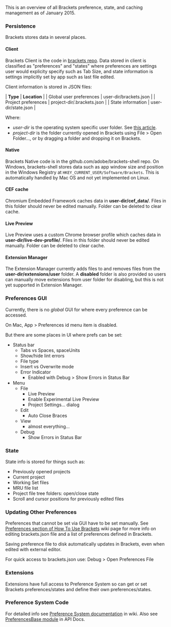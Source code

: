 This is an overview of all Brackets preference, state, and caching management as of January 2015.

### Persistence

Brackets stores data in several places.

#### Client

Brackets Client is the code in [brackets repo](https://github.com/adobe/brackets).
Data stored in client is classified as "preferences" and "states"
where preferences are settings user would explicity specify such as Tab Size,
and state information is settings implicitly set by app such as last file edited.

Client information is stored in JSON files:

| **Type** | **Location** |
| Global user preferences | user-dir/brackets.json |
| Project preferences | project-dir/.brackets.json |
| State information | user-dir/state.json |

Where:
* *user-dir* is the operating system specific user folder. See [this article](https://github.com/adobe/brackets/wiki/Cache-Folder).
* *project-dir* is the folder currently opened in Brackets using File > Open Folder..., or by dragging a folder and dropping it on Brackets.

#### Native

Brackets Native code is in the github.com/adobe/brackets-shell repo.
On Windows, brackets-shell stores data such as app window size and position
in the Windows Registry at `HKEY_CURRENT_USER/Software/Brackets`.
This is automatically handled by Mac OS and not yet implemented on Linux.

#### CEF cache

Chromium Embedded Framework caches data in **user-dir/cef_data/**. Files in this folder should never be edited manually. Folder can be deleted to clear cache.

#### Live Preview

Live Preview uses a custom Chrome browser profile which caches data in **user-dir/live-dev-profile/**. Files in this folder should never be edited manually. Folder can be deleted to clear cache.

#### Extension Manager

The Extension Manager currently adds files to and removes files from the **user-dir/extensions/user** folder. A **disabled** folder is also provided so users can manually move extensions from user folder for disabling, but this is not yet supported in Extension Manager.


### Preferences GUI

Currently, there is no *global* GUI for where every preference can be accessed.

On Mac, App > Preferences id menu item is disabled.

But there are some places in UI where prefs can be set:

- Status bar
  - Tabs vs Spaces, spaceUnits
  - Show/hide lint errors
  - File type
  - Insert vs Overwrite mode
  - Error Indicator
    - Enabled with Debug > Show Errors in Status Bar
      <!--
        * enables status bar indicator that's shown when there are console errors
        * Click to open console, Shift-click to clear
      -->
- Menu
  - File
    - Live Preview
    - Enable Experimental Live Preview
    - Project Settings... dialog
  - Edit
    - Auto Close Braces
  - View
    - almost everything...
  - Debug
    - Show Errors in Status Bar

### State

State info is stored for things such as:
- Previously opened projects
- Current project
- Working Set files
- MRU file list
- Project file tree folders: open/close state
- Scroll and cursor positions for previously edited files


### Updating Other Preferences

Preferences that cannot be set via GUI have to be set manually.
See [Preferences section of How To Use Brackets](https://github.com/adobe/brackets/wiki/How-to-Use-Brackets#preferences)
wiki page for more info on editing brackets.json file and a list of preferences defined in Brackets.

Saving preference file to disk automatically updates in Brackets,
even when edited with external editor.

For quick access to brackets.json use: Debug > Open Preferences File


### Extensions

Extensions have full access to Preference System so can get or set Brackets preferences/states and define their own preferences/states.


### Preference System Code

For detailed info see [Preference System documentation](https://github.com/adobe/brackets/wiki/Preferences-System) in wiki. Also see
[PreferencesBase module](http://brackets.io/docs/current/modules/preferences/PreferencesBase.html)
in API Docs.


